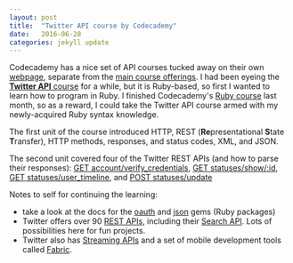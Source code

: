 ```yaml
---
layout: post
title:  "Twitter API course by Codecademy"
date:   2016-06-28
categories: jekyll update
---
```

Codecademy has a nice set of API courses tucked away on their own [webpage][API-courses], separate from the [main course offerings][main-courses]. I had been eyeing the [**Twitter API** course][Twitter-API-course] for a while, but it is Ruby-based, so first I wanted to learn how to program in Ruby. I finished Codecademy's [Ruby course][Ruby-course] last month, so as a reward, I could take the Twitter API course armed with my newly-acquired Ruby syntax knowledge.

The first unit of the course introduced HTTP, REST (**Re**presentational **S**tate **T**ransfer), HTTP methods, responses, and status codes, XML, and JSON.

The second unit covered four of the Twitter REST APIs (and how to parse their responses): [GET account/verify_credentials][verify], [GET statuses/show/:id][show], [GET statuses/user_timeline][timeline], and [POST statuses/update][send-tweet]

Notes to self for continuing the learning:

- take a look at the docs for the [oauth][oauth] and [json][json] gems (Ruby packages)
- Twitter offers over 90 [REST APIs][REST-APIs], including their [Search API][Search-API]. Lots of possibilities here for fun projects.
- Twitter also has [Streaming APIs][Streaming-APIs] and a set of mobile development tools called [Fabric][Fabric].



[API-courses]: https://www.codecademy.com/apis
[main-courses]: https://www.codecademy.com/learn
[Twitter-API-course]: https://www.codecademy.com/en/tracks/twitter 
[Ruby-course]: https://www.codecademy.com/learn/ruby
[verify]: https://dev.twitter.com/rest/reference/get/account/verify_credentials
[show]: https://dev.twitter.com/rest/reference/get/statuses/show/%3Aid
[timeline]: https://dev.twitter.com/rest/reference/get/statuses/user_timeline 
[send-tweet]: https://dev.twitter.com/rest/reference/post/statuses/update
[oauth]: http://www.rubydoc.info/gems/oauth/0.5.1
[json]: http://flori.github.io/json/doc/index.html
[REST-APIs]: https://dev.twitter.com/rest/public
[Search-API]: https://dev.twitter.com/rest/public/search
[Streaming-APIs]: https://dev.twitter.com/streaming/public
[Fabric]: https://docs.fabric.io/